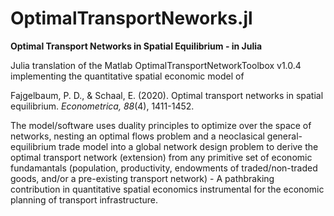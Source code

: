 # OptimalTransportNeworks.jl
**Optimal Transport Networks in Spatial Equilibrium - in Julia**

Julia translation of the Matlab OptimalTransportNetworkToolbox v1.0.4 implementing the quantitative spatial economic model of

Fajgelbaum, P. D., & Schaal, E. (2020). Optimal transport networks in spatial equilibrium. *Econometrica, 88*(4), 1411-1452.

The model/software uses duality principles to optimize over the space of networks, nesting an optimal flows problem and a neoclasical general-equilibrium trade model into a global network design problem to derive the optimal transport network (extension) from any primitive set of economic fundamantals (population, productivity, endowments of traded/non-traded goods, and/or a pre-existing transport network) - A pathbraking contribution in quantitative spatial economics instrumental for the economic planning of transport infrastructure.

